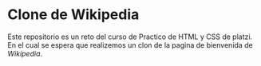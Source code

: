 # Clone de Wikipedia

Este repositorio es un reto del curso de Practico de HTML y CSS de platzi.
En el cual se espera que realizemos un clon de la pagina de bienvenida de
*Wikipedia*.
